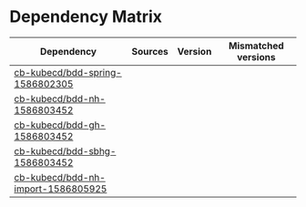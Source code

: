 # Dependency Matrix

Dependency | Sources | Version | Mismatched versions
---------- | ------- | ------- | -------------------
[cb-kubecd/bdd-spring-1586802305](https://github.com/cb-kubecd/bdd-spring-1586802305.git) |  | []() | 
[cb-kubecd/bdd-nh-1586803452](https://github.com/cb-kubecd/bdd-nh-1586803452.git) |  | []() | 
[cb-kubecd/bdd-gh-1586803452](https://github.com/cb-kubecd/bdd-gh-1586803452.git) |  | []() | 
[cb-kubecd/bdd-sbhg-1586803452](https://github.com/cb-kubecd/bdd-sbhg-1586803452.git) |  | []() | 
[cb-kubecd/bdd-nh-import-1586805925](https://github.com/cb-kubecd/bdd-nh-import-1586805925.git) |  | []() | 
